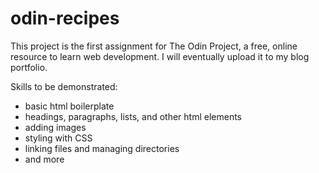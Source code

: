 # odin-recipes

This project is the first assignment for The Odin Project, 
a free, online resource to learn web development. 
I will eventually upload it to my blog portfolio.

Skills to be demonstrated:
- basic html boilerplate
- headings, paragraphs, lists, and other html elements
- adding images
- styling with CSS 
- linking files and managing directories
- and more
